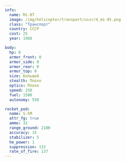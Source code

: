 ```yaml
---
info:
  name: Mi-8T
  image: /img/helicopter/transport/ussr/4_mi-8t.png
  class: "Транспорт"
  country: СССР
  cost: 25
  year: 1968

body:
  hp: 8
  armor_front: 0
  armor_side: 0
  armor_rear: 0
  armor_top: 0
  size: Большой
  stealth: Плохо
  optics: Плохо
  speed: 250
  fuel: 1500
  autonomy: 550

rocket_pod:
  name: S-5M
  attr_fg: true
  ammo: 32
  range_ground: 2100
  accuracy: 15
  stabilizer: 5
  he_power: 1
  suppression: 132
  rate_of_fire: 137
---
```

